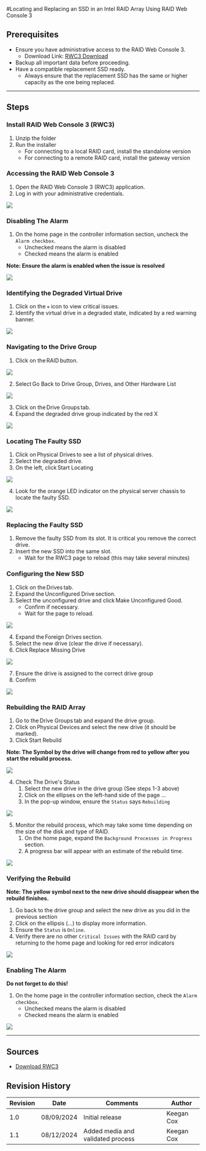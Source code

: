 #Locating and Replacing an SSD in an Intel RAID Array Using RAID Web Console 3

## Prerequisites 
- Ensure you have administrative access to the RAID Web Console 3. 
    - Download Link: [RWC3 Download][Download RWC3]
- Backup all important data before proceeding. 
- Have a compatible replacement SSD ready. 
    - Always ensure that the replacement SSD has the same or higher capacity as the one being replaced. 

***

## Steps 

### Install RAID Web Console 3 (RWC3)
1. Unzip the folder
2. Run the installer
    - For connecting to a local RAID card, install the standalone version
    - For connecting to a remote RAID card, install the gateway version

### Accessing the RAID Web Console 3 
1. Open the RAID Web Console 3 (RWC3) application.
2. Log in with your administrative credentials.

![](https://github.com/kcox-ByteSpeed/Test_Intel_Documentation/blob/main/Images/1.png)

### Disabling The Alarm
1. On the home page in the controller information section, uncheck the `Alarm checkbox`.
    - Unchecked means the alarm is disabled
    - Checked means the alarm is enabled

**Note: Ensure the alarm is enabled when the issue is resolved**

![](https://github.com/kcox-ByteSpeed/Test_Intel_Documentation/blob/main/Images/RAID_Alarm.png)

### Identifying the Degraded Virtual Drive 
1. Click on the + icon to view critical issues. 
2. Identify the virtual drive in a degraded state, indicated by a red warning banner.

![](https://github.com/kcox-ByteSpeed/Test_Intel_Documentation/blob/main/Images/2.png)

### Navigating to the Drive Group 
1. Click on the RAID button. 

![](https://github.com/kcox-ByteSpeed/Test_Intel_Documentation/blob/main/Images/3_1.png)

2. Select Go Back to Drive Group, Drives, and Other Hardware List

![](https://github.com/kcox-ByteSpeed/Test_Intel_Documentation/blob/main/Images/3_2.png)

3. Click on the Drive Groups tab. 
4. Expand the degraded drive group indicated by the red X

![](https://github.com/kcox-ByteSpeed/Test_Intel_Documentation/blob/main/Images/3_3.png)

### Locating The Faulty SSD
1. Click on Physical Drives to see a list of physical drives. 
2. Select the degraded drive. 
3. On the left, click Start Locating

![](https://github.com/kcox-ByteSpeed/Test_Intel_Documentation/blob/main/Images/4.png)

4. Look for the orange LED indicator on the physical server chassis to locate the faulty SSD.

![](https://github.com/kcox-ByteSpeed/Test_Intel_Documentation/blob/main/Images/4_4.png)

### Replacing the Faulty SSD
1. Remove the faulty SSD from its slot. It is critical you remove the correct drive. 
2. Insert the new SSD into the same slot.
    - Wait for the RWC3 page to reload (this may take several minutes)

### Configuring the New SSD
1. Click on the Drives tab. 
2. Expand the Unconfigured Drive section.
3. Select the unconfigured drive and click Make Unconfigured Good.
    - Confirm if necessary.
    - Wait for the page to reload.

![](https://github.com/kcox-ByteSpeed/Test_Intel_Documentation/blob/main/Images/6_1.png)

4. Expand the Foreign Drives section. 
5. Select the new drive (clear the drive if necessary). 
6. Click Replace Missing Drive

![](https://github.com/kcox-ByteSpeed/Test_Intel_Documentation/blob/main/Images/6_4.png)

7. Ensure the drive is assigned to the correct drive group 
8. Confirm

![](https://github.com/kcox-ByteSpeed/Test_Intel_Documentation/blob/main/Images/6_7.png)

### Rebuilding the RAID Array
1. Go to the Drive Groups tab and expand the drive group. 
2. Click on Physical Devices and select the new drive (it should be marked). 
3. Click Start Rebuild

**Note: The Symbol by the drive will change from red to yellow after you start the rebuild process.**

![](https://github.com/kcox-ByteSpeed/Test_Intel_Documentation/blob/main/Images/7_1.png)

4. Check The Drive's Status
    1. Select the new drive in the drive group (See steps 1-3 above)
    2. Click on the ellipses on the left-hand side of the page ...
    3. In the pop-up window, ensure the `Status` says `Rebuilding`

![](https://github.com/kcox-ByteSpeed/Test_Intel_Documentation/blob/main/Images/7_4.png)

5. Monitor the rebuild process, which may take some time depending on the size of the disk and type of RAID.
    1. On the home page, expand the `Background Processes in Progress` section.
    2. A progress bar will appear with an estimate of the rebuild time. 

![](https://github.com/kcox-ByteSpeed/Test_Intel_Documentation/blob/main/Images/Monitor_Raid_Rebuild.png)

### Verifying the Rebuild

**Note: The yellow symbol next to the new drive should disappear when the rebuild finishes.**

1. Go back to the drive group and select the new drive as you did in the previous section
2. Click on the ellipsis (…) to display more information. 
3. Ensure the `Status` is `Online`. 
4. Verify there are no other `Critical Issues` with the RAID card by returning to the home page and looking for red error indicators

![](https://github.com/kcox-ByteSpeed/Test_Intel_Documentation/blob/main/Images/8_1.png)

### Enabling The Alarm

**Do not forget to do this!**

1. On the home page in the controller information section, check the `Alarm checkbox`.
    - Unchecked means the alarm is disabled
    - Checked means the alarm is enabled

![](https://github.com/kcox-ByteSpeed/Test_Intel_Documentation/blob/main/Images/RAID_Alarm.png)

***

## Sources
- [Download RWC3][Download RWC3]

[Download RWC3]: (https://webdrivers.blob.core.windows.net/drivers/server/Intel/RWC3_Win_v007.017.011.000.zip) 

## Revision History
| Revision | Date       | Comments                                                                 | Author     |
|----------|------------|--------------------------------------------------------------------------|------------|
| 1.0      | 08/09/2024 | Initial release | Keegan Cox |
| 1.1      | 08/12/2024 | Added media and validated process | Keegan Cox |